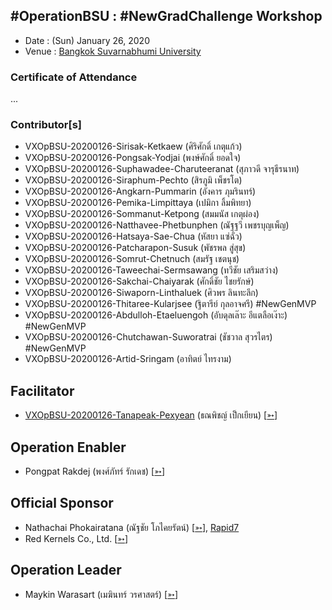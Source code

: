 ## #OperationBSU : #NewGradChallenge Workshop

+ Date : (Sun) January 26, 2020
+ Venue : [Bangkok Suvarnabhumi University](http://www.bsu.ac.th/)

### Certificate of Attendance

...

### Contributor[s]

+ VXOpBSU-20200126-Sirisak-Ketkaew (ศิริศักดิ์ เกตุแก้ว)
+ VXOpBSU-20200126-Pongsak-Yodjai (พงษ์ศักดิ์ ยอดใจ)
+ VXOpBSU-20200126-Suphawadee-Charuteeranat (สุภาวดี จารุธีรนาท)
+ VXOpBSU-20200126-Siraphum-Pechto (สิรภูมิ เพ็ชรโต)
+ VXOpBSU-20200126-Angkarn-Pummarin (อังคาร ภุมรินทร์)
+ VXOpBSU-20200126-Pemika-Limpittaya (เปมิกา ลิ้มพิทยา)
+ VXOpBSU-20200126-Sommanut-Ketpong (สมมนัส เกตุผ่อง)
+ VXOpBSU-20200126-Natthavee-Phetbunphen (ณัฐฐวี เพชรบุญเพ็ญ)
+ VXOpBSU-20200126-Hatsaya-Sae-Chua (หัสยา แซ่ฉั่ว)
+ VXOpBSU-20200126-Patcharapon-Susuk (พัชรพล สู่สุข)
+ VXOpBSU-20200126-Somrut-Chetnuch (สมรัฐ เชตนุช)
+ VXOpBSU-20200126-Taweechai-Sermsawang (ทวีชัย เสริมสว่าง)
+ VXOpBSU-20200126-Sakchai-Chaiyarak (ศักดิ์ชัย ไชยรักษ์)
+ VXOpBSU-20200126-Siwaporn-Linthaluek (ศิวพร ลินทะลึก)
+ VXOpBSU-20200126-Thitaree-Kularjsee (ฐิตารีย์ กุลอาจศรี) #NewGenMVP
+ VXOpBSU-20200126-Abdulloh-Etaeluengoh (อับดุลเล๊าะ อีแตลือเง๊าะ) #NewGenMVP
+ VXOpBSU-20200126-Chutchawan-Suworatrai (ชัชวาล สุวรไตร) #NewGenMVP
+ VXOpBSU-20200126-Artid-Sringam (อาทิตย์ ไทรงาม)

## Facilitator
+ [VXOpBSU-20200126-Tanapeak-Pexyean](/OperationBSU/VXOpBSU-20200126-Tanapeak-Pexyean.pdf) (ธณพิชญ์ เป็กเยียน) [[➳](https://www.facebook.com/teerapon.pexyean)]

## Operation Enabler
+ Pongpat Rakdej (พงศ์ภัทร์ รักเดช) [[➳](https://www.facebook.com/pongpatrakdej)]

## Official Sponsor
+ Nathachai Phokairatana (ณัฐชัย โภไคยรัตน์) [[➳](https://www.facebook.com/mobiuz.pw)], [Rapid7](https://www.rapid7.com/)
+ Red Kernels Co., Ltd. [[➳](https://www.facebook.com/Red-Kernels-Co-Ltd-103726511010245/)]

## Operation Leader
+ Maykin Warasart (เมฆินทร์ วรศาสตร์) [[➳](http://mk.in.th)]
